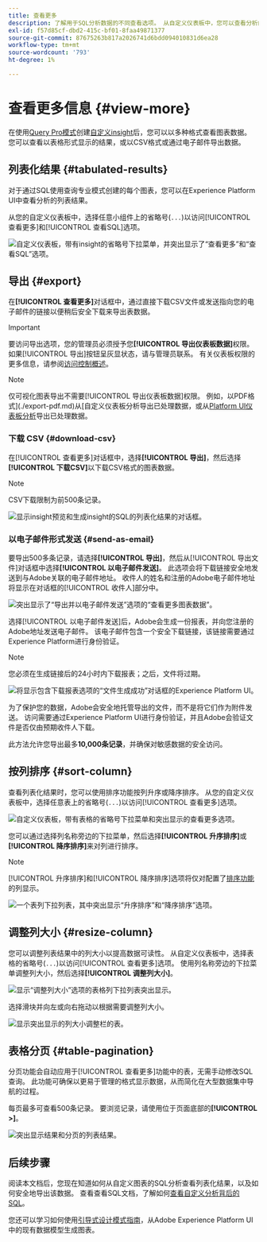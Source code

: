 ```yaml
---
title: 查看更多
description: 了解用于SQL分析数据的不同查看选项。 从自定义仪表板中，您可以查看分析的列表化结果或以CSV格式下载已处理数据。
exl-id: f57d85cf-dbd2-415c-bf01-8faa49871377
source-git-commit: 87675263b817a2026741d6bdd094010831d6ea28
workflow-type: tm+mt
source-wordcount: '793'
ht-degree: 1%

---
```


# 查看更多信息 {#view-more}

在使用[Query Pro模式](./overview.md#query-pro-mode)创建[自定义insight](./overview.md)后，您可以以多种格式查看图表数据。 您可以查看以表格形式显示的结果，或以CSV格式或通过电子邮件导出数据。

## 列表化结果 {#tabulated-results}

对于通过SQL使用查询专业模式创建的每个图表，您可以在Experience Platform UI中查看分析的列表结果。

从您的自定义仪表板中，选择任意小组件上的省略号(`...`)以访问[!UICONTROL 查看更多]和[!UICONTROL 查看SQL]选项。

![自定义仪表板，带有insight的省略号下拉菜单，并突出显示了“查看更多”和“查看SQL”选项。](../images/sql-insights-query-pro-mode/ellipses-dropdown.png)

## 导出 {#export}

在&#x200B;**[!UICONTROL 查看更多]**&#x200B;对话框中，通过直接下载CSV文件或发送指向您的电子邮件的链接以便稍后安全下载来导出表数据。

>[!IMPORTANT]
>
>要访问导出选项，您的管理员必须授予您&#x200B;**[!UICONTROL 导出仪表板数据]**&#x200B;权限。 如果[!UICONTROL 导出]按钮呈灰显状态，请与管理员联系。 有关仪表板权限的更多信息，请参阅[访问控制概述](../../access-control/home.md)。

>[!NOTE]
>
>仅可视化图表导出不需要[!UICONTROL 导出仪表板数据]权限。 例如，以PDF格式](./export-pdf.md)从[自定义仪表板分析导出已处理数据，或从[Platform UI仪表板分析](../download.md)导出已处理数据。

### 下载 CSV {#download-csv}

在[!UICONTROL 查看更多]对话框中，选择&#x200B;**[!UICONTROL 导出]**，然后选择&#x200B;**[!UICONTROL 下载CSV]**&#x200B;以下载CSV格式的图表数据。

>[!NOTE]
>
>CSV下载限制为前500条记录。

![显示insight预览和生成insight的SQL的列表化结果的对话框。](../images/sql-insights-query-pro-mode/view-more-download-csv.png)

### 以电子邮件形式发送 {#send-as-email}

要导出500多条记录，请选择&#x200B;**[!UICONTROL 导出]**，然后从[!UICONTROL 导出文件]对话框中选择&#x200B;**[!UICONTROL 以电子邮件发送]**。 此选项会将下载链接安全地发送到与Adobe关联的电子邮件地址。 收件人的姓名和注册的Adobe电子邮件地址将显示在对话框的[!UICONTROL 收件人]部分中。

![突出显示了“导出并以电子邮件发送”选项的“查看更多图表数据”。](../images/sql-insights-query-pro-mode/send-as-email.png)

选择[!UICONTROL 以电子邮件发送]后，Adobe会生成一份报表，并向您注册的Adobe地址发送电子邮件。 该电子邮件包含一个安全下载链接，该链接需要通过Experience Platform进行身份验证。

>[!NOTE]
>
>您必须在生成链接后的24小时内下载报表；之后，文件将过期。

![将显示包含下载报表选项的“文件生成成功”对话框的Experience Platform UI。](../images/sql-insights-query-pro-mode/download-report.png)

为了保护您的数据，Adobe会安全地托管导出的文件，而不是将它们作为附件发送。 访问需要通过Experience Platform UI进行身份验证，并且Adobe会验证文件是否仅由预期收件人下载。

此方法允许您导出最多&#x200B;**10,000条记录**，并确保对敏感数据的安全访问。

## 按列排序 {#sort-column}

查看列表化结果时，您可以使用排序功能按列升序或降序排序。 从您的自定义仪表板中，选择任意表上的省略号(`...`)以访问[!UICONTROL 查看更多]选项。

![自定义仪表板，带有表格的省略号下拉菜单和突出显示的查看更多选项。](../images/sql-insights-query-pro-mode/advanced-ellipses-dropdown.png)

您可以通过选择列名称旁边的下拉菜单，然后选择&#x200B;**[!UICONTROL 升序排序]**&#x200B;或&#x200B;**[!UICONTROL 降序排序]**&#x200B;来对列进行排序。

>[!NOTE]
>
>[!UICONTROL 升序排序]和[!UICONTROL 降序排序]选项将仅对配置了[排序功能](./overview.md#advanced-attributes)的列显示。

![一个表列下拉列表，其中突出显示“升序排序”和“降序排序”选项。](../images/sql-insights-query-pro-mode/advanced-sort-dropdown.png)

## 调整列大小 {#resize-column}

您可以调整列表结果中的列大小以提高数据可读性。 从自定义仪表板中，选择表格的省略号(`...`)以访问[!UICONTROL 查看更多]选项。 使用列名称旁边的下拉菜单调整列大小，然后选择&#x200B;**[!UICONTROL 调整列大小]**。

![显示“调整列大小”选项的表格列下拉列表突出显示。](../images/sql-insights-query-pro-mode/advanced-resize-dropdown.png)

选择滑块并向左或向右拖动以根据需要调整列大小。

![显示突出显示的列大小调整栏的表。](../images/sql-insights-query-pro-mode/advanced-resize-column.png)

## 表格分页 {#table-pagination}

分页功能会自动应用于[!UICONTROL 查看更多]功能中的表，无需手动修改SQL查询。 此功能可确保以更易于管理的格式显示数据，从而简化在大型数据集中导航的过程。

每页最多可查看500条记录。 要浏览记录，请使用位于页面底部的&#x200B;**[!UICONTROL >]**。

![突出显示结果和分页的列表结果。](../images/sql-insights-query-pro-mode/advanced-table-pagination.png)

## 后续步骤

阅读本文档后，您现在知道如何从自定义图表的SQL分析查看列表化结果，以及如何安全地导出该数据。 查看查看SQL文档，了解如何[查看自定义分析背后的SQL](./view-sql.md)。

您还可以学习如何使用[引导式设计模式指南](../standard-dashboards.md)，从Adobe Experience Platform UI中的现有数据模型生成图表。
